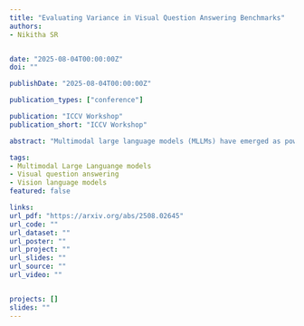 ```yaml
---
title: "Evaluating Variance in Visual Question Answering Benchmarks"
authors:
- Nikitha SR


date: "2025-08-04T00:00:00Z"
doi: ""

publishDate: "2025-08-04T00:00:00Z"

publication_types: ["conference"]

publication: "ICCV Workshop"
publication_short: "ICCV Workshop"

abstract: "Multimodal large language models (MLLMs) have emerged as powerful tools for visual question answering (VQA), enabling reasoning and contextual understanding across visual and textual modalities. Despite their advancements, the evaluation of MLLMs on VQA benchmarks often relies on point estimates, overlooking the significant variance in performance caused by factors such as stochastic model outputs, training seed sensitivity, and hyperparameter configurations. This paper critically examines these issues by analyzing variance across 14 widely used VQA benchmarks, covering diverse tasks such as visual reasoning, text understanding, and commonsense reasoning. We systematically study the impact of training seed, framework non-determinism, model scale, and extended instruction finetuning on performance variability. Additionally, we explore Cloze-style evaluation as an alternate assessment strategy, studying its effectiveness in reducing stochasticity and improving reliability across benchmarks. Our findings highlight the limitations of current evaluation practices and advocate for variance-aware methodologies to foster more robust and reliable development of MLLMs."

tags:
- Multimodal Large Languange models
- Visual question answering
- Vision language models
featured: false

links:
url_pdf: "https://arxiv.org/abs/2508.02645"
url_code: ""
url_dataset: ""
url_poster: ""
url_project: ""
url_slides: ""
url_source: ""
url_video: ""


projects: []
slides: ""
---
```


